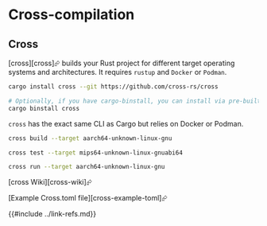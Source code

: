 # Cross-compilation

## Cross

[cross][cross]⮳ builds your Rust project for different target operating systems and architectures.
It requires `rustup` and `Docker` or `Podman`.

```sh
cargo install cross --git https://github.com/cross-rs/cross

# Optionally, if you have cargo-binstall, you can install via pre-built binary
cargo binstall cross
```

`cross` has the exact same CLI as Cargo but relies on Docker or Podman.

```sh
cross build --target aarch64-unknown-linux-gnu

cross test --target mips64-unknown-linux-gnuabi64

cross run --target aarch64-unknown-linux-gnu
```

[cross Wiki][cross-wiki]⮳

[Example Cross.toml file][cross-example-toml]⮳

{{#include ../link-refs.md}}
